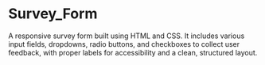 # Survey_Form
A responsive survey form built using HTML and CSS. It includes various input fields, dropdowns, radio buttons, and checkboxes to collect user feedback, with proper labels for accessibility and a clean, structured layout.
